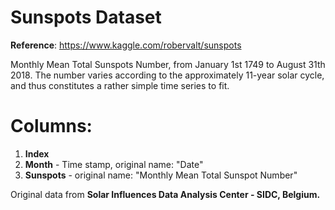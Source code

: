 # Sunspots Dataset

**Reference**: https://www.kaggle.com/robervalt/sunspots

Monthly Mean Total Sunspots Number, from January 1st 1749 to August 31th 2018. The number varies according to the approximately 11-year solar cycle, and thus constitutes a rather simple time series to fit.

# Columns:
1) **Index**
2) **Month** - Time stamp, original name: "Date"
3) **Sunspots** - original name: "Monthly Mean Total Sunspot Number"

Original data from **Solar Influences Data Analysis Center - SIDC, Belgium.**
